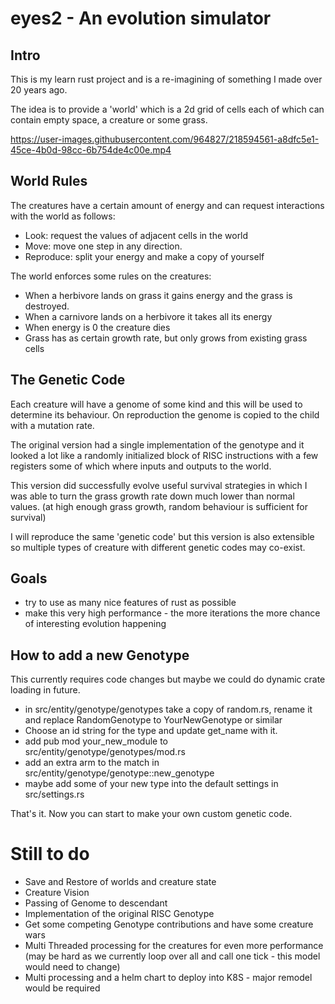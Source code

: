 # eyes2 - An evolution simulator

## Intro
This is my learn rust project and is a re-imagining of something I made over
20 years ago.

The idea is to provide a 'world' which is a 2d grid of cells each of which
can contain empty space, a creature or some grass.


https://user-images.githubusercontent.com/964827/218594561-a8dfc5e1-45ce-4b0d-98cc-6b754de4c00e.mp4



## World Rules

The creatures have a certain amount of energy and can request interactions
with the world as follows:

- Look: request the values of adjacent cells in the world
- Move: move one step in any direction.
- Reproduce: split your energy and make a copy of yourself

The world enforces some rules on the creatures:

- When a herbivore lands on grass it gains energy and the grass is destroyed.
- When a carnivore lands on a herbivore it takes all its energy
- When energy is 0 the creature dies
- Grass has as certain growth rate, but only grows from existing grass cells

## The Genetic Code

Each creature will have a genome of some kind and this will be used to determine
its behaviour. On reproduction the genome is copied to the child with a
mutation rate.

The original version had a single implementation of the genotype and it looked
a lot like a randomly initialized block of RISC instructions with a few registers
some of which where inputs and outputs to the world.

This version did successfully evolve useful survival strategies in which I
was able to turn the grass growth rate down much lower than normal values.
(at high enough grass growth, random behaviour is sufficient for survival)

I will reproduce the same 'genetic code' but this version is also extensible
so multiple types of creature with different genetic codes may co-exist.

## Goals

- try to use as many nice features of rust as possible
- make this very high performance - the more iterations the more chance of
  interesting evolution happening

## How to add a new Genotype

This currently requires code changes but maybe we could do dynamic crate
loading in future.

- in src/entity/genotype/genotypes take a copy of random.rs, rename it
  and replace RandomGenotype to YourNewGenotype or similar
- Choose an id string for the type and update get_name with it.
- add pub mod your_new_module to src/entity/genotype/genotypes/mod.rs
- add an extra arm to the match in src/entity/genotype/genotype::new_genotype
- maybe add some of your new type into the default settings in
  src/settings.rs

That's it. Now you can start to make your own custom genetic code.

# Still to do

- Save and Restore of worlds and creature state
- Creature Vision
- Passing of Genome to descendant
- Implementation of the original RISC Genotype
- Get some competing Genotype contributions and have some creature wars
- Multi Threaded processing for the creatures for even more performance
  (may be hard as we currently loop over all and call one tick - this
  model would need to change)
- Multi processing and a helm chart to deploy into K8S - major remodel would
  be required
